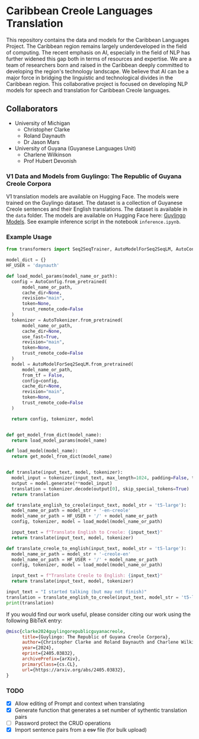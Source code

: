 # Caribbean Creole Languages Translation
This repository contains the data and models for the Caribbean Languages Project. The Caribbean region remains largely underdeveloped in the field of computing. The recent emphasis on AI, especially in the field of NLP has further widened this gap both in terms of resources and expertise. We are a team of researchers born and raised in the Caribbean deeply committed to developing the region's technology landscape. We believe that AI can be a major force in bridging the linguistic and technological divides in the Caribbean region. This collaborative project is focused on developing NLP models for speech and translation for Caribbean Creole languages.

## Collaborators
- University of Michigan
  - Christopher Clarke
  - Roland Daynauth
  - Dr Jason Mars
- University of Guyana (Guyanese Languages Unit)
  - Charlene Wilkinson
  - Prof Hubert Devonish

### V1 Data and Models from Guylingo: The Republic of Guyana Creole Corpora

V1 translation models are available on Hugging Face. The models were trained on the Guylingo dataset. The dataset is a collection of Guyanese Creole sentences and their English translations. The dataset is available in the `data` folder. The models are available on Hugging Face here: [Guylingo Models](https://huggingface.co/daynauth). See example inference script in the notebook `inference.ipynb`.

### Example Usage
```python
from transformers import Seq2SeqTrainer, AutoModelForSeq2SeqLM, AutoConfig, AutoTokenizer

model_dict = {}
HF_USER = 'daynauth'

def load_model_params(model_name_or_path):
  config = AutoConfig.from_pretrained(
      model_name_or_path,
      cache_dir=None,
      revision="main",
      token=None,
      trust_remote_code=False
  )
  tokenizer = AutoTokenizer.from_pretrained(
      model_name_or_path,
      cache_dir=None,
      use_fast=True,
      revision="main",
      token=None,
      trust_remote_code=False
  )
  model = AutoModelForSeq2SeqLM.from_pretrained(
      model_name_or_path,
      from_tf = False,
      config=config,
      cache_dir=None,
      revision="main",
      token=None,
      trust_remote_code=False
  )

  return config, tokenizer, model


def get_model_from_dict(model_name):
  return load_model_params(model_name)

def load_model(model_name):
  return get_model_from_dict(model_name)


def translate(input_text, model, tokenizer):
  model_input = tokenizer(input_text, max_length=1024, padding=False, truncation=True, return_tensors = "pt")
  output = model.generate(**model_input)
  translation = tokenizer.decode(output[0], skip_special_tokens=True)
  return translation

def translate_english_to_creole(input_text, model_str = 't5-large'):
  model_name_or_path = model_str + '-en-creole'
  model_name_or_path = HF_USER + '/' + model_name_or_path
  config, tokenizer, model = load_model(model_name_or_path)

  input_text = f"Translate English to Creole: {input_text}"
  return translate(input_text, model, tokenizer)

def translate_creole_to_english(input_text, model_str = 't5-large'):
  model_name_or_path = model_str + '-creole-en'
  model_name_or_path = HF_USER + '/' + model_name_or_path
  config, tokenizer, model = load_model(model_name_or_path)

  input_text = f"Translate Creole to English: {input_text}"
  return translate(input_text, model, tokenizer)

input_text = "I started talking (but may not finish)"
translation = translate_english_to_creole(input_text, model_str = 't5-large')
print(translation)
```

If you would find our work useful, please consider citing our work using the following BibTeX entry:
```bibtex
@misc{clarke2024guylingorepublicguyanacreole,
      title={Guylingo: The Republic of Guyana Creole Corpora}, 
      author={Christopher Clarke and Roland Daynauth and Charlene Wilkinson and Hubert Devonish and Jason Mars},
      year={2024},
      eprint={2405.03832},
      archivePrefix={arXiv},
      primaryClass={cs.CL},
      url={https://arxiv.org/abs/2405.03832}, 
}
```


### TODO
- [x] Allow editing of Prompt and context when translating
- [x] Generate function that generates a set number of sythentic translation pairs
- [ ] Password protect the CRUD operations
- [x] Import sentence pairs from a ~~csv~~ file (for bulk upload)